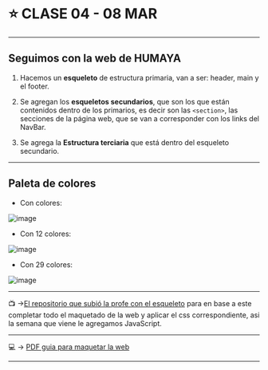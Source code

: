 # :star: CLASE 04 - 08 MAR

---

## Seguimos con la web de HUMAYA

1. Hacemos un **esqueleto** de estructura primaria, van a ser: header, main y el footer.

2. Se agregan los **esqueletos secundarios**, que son los que están contenidos dentro de los primarios, es decir son las `<section>`, las secciones de la página web, que se van a corresponder con los links del NavBar.

3. Se agrega la **Estructura terciaria** que está dentro del esqueleto secundario.

---

## Paleta de colores

- Con  colores:

![image](https://user-images.githubusercontent.com/72580574/224509172-6d133a61-c69e-4b6f-a9da-6b6f6dc7828a.png)


- Con 12 colores:

![image](https://user-images.githubusercontent.com/72580574/224508787-c066ada3-ecdf-4cd3-a834-2d6a9050eaf6.png)


- Con 29 colores:

![image](https://user-images.githubusercontent.com/72580574/224508743-67bfa973-c49c-4085-82e8-5ad3577a5dc9.png)


---

:tv: ->[El repositorio que subió la profe con el esqueleto](https://github.com/GiselaFlores/Esqueleto-HUMAYA) para en base a este completar todo el maquetado de la web y aplicar el css correspondiente, asi la semana que viene le agregamos JavaScript.

---

:computer: -> [PDF guia para maquetar la web](https://github.com/eugenia1984/react-varios-cursos/blob/main/09_cac_react/clases/humaya.pdf)

---
